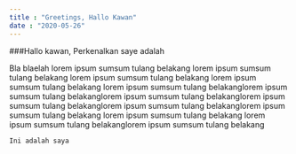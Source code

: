 ```yaml
---
title : "Greetings, Hallo Kawan"
date : "2020-05-26"
---
```


###Hallo kawan, Perkenalkan saye adalah

Bla blaelah
lorem ipsum sumsum tulang belakang lorem ipsum sumsum tulang belakang 
lorem ipsum sumsum tulang belakang
lorem ipsum sumsum tulang belakang
lorem ipsum sumsum tulang belakanglorem ipsum sumsum tulang belakanglorem ipsum sumsum tulang belakanglorem ipsum sumsum tulang belakanglorem ipsum sumsum tulang belakanglorem ipsum sumsum tulang belakang
lorem ipsum sumsum tulang belakang
lorem ipsum sumsum tulang belakanglorem ipsum sumsum tulang belakang

```Ini adalah saya```








